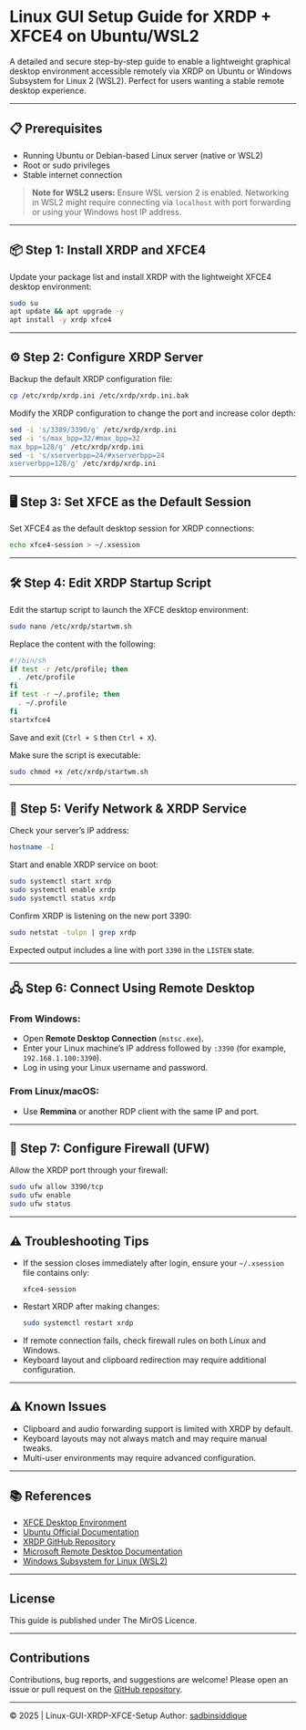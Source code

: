 
# Linux GUI Setup Guide for XRDP + XFCE4 on Ubuntu/WSL2

A detailed and secure step-by-step guide to enable a lightweight graphical desktop environment accessible remotely via XRDP on Ubuntu or Windows Subsystem for Linux 2 (WSL2). Perfect for users wanting a stable remote desktop experience.

---

## 📋 Prerequisites

- Running Ubuntu or Debian-based Linux server (native or WSL2)  
- Root or sudo privileges  
- Stable internet connection  

> **Note for WSL2 users:** Ensure WSL version 2 is enabled. Networking in WSL2 might require connecting via `localhost` with port forwarding or using your Windows host IP address.

---

## 📦 Step 1: Install XRDP and XFCE4

Update your package list and install XRDP with the lightweight XFCE4 desktop environment:

```bash
sudo su
apt update && apt upgrade -y
apt install -y xrdp xfce4
```

---

## ⚙️ Step 2: Configure XRDP Server

Backup the default XRDP configuration file:

```bash
cp /etc/xrdp/xrdp.ini /etc/xrdp/xrdp.ini.bak
```

Modify the XRDP configuration to change the port and increase color depth:

```bash
sed -i 's/3389/3390/g' /etc/xrdp/xrdp.ini
sed -i 's/max_bpp=32/#max_bpp=32
max_bpp=128/g' /etc/xrdp/xrdp.ini
sed -i 's/xserverbpp=24/#xserverbpp=24
xserverbpp=128/g' /etc/xrdp/xrdp.ini
```

---

## 🖥️ Step 3: Set XFCE as the Default Session

Set XFCE4 as the default desktop session for XRDP connections:

```bash
echo xfce4-session > ~/.xsession
```

---

## 🛠️ Step 4: Edit XRDP Startup Script

Edit the startup script to launch the XFCE desktop environment:

```bash
sudo nano /etc/xrdp/startwm.sh
```

Replace the content with the following:

```bash
#!/bin/sh
if test -r /etc/profile; then
  . /etc/profile
fi
if test -r ~/.profile; then
  . ~/.profile
fi
startxfce4
```

Save and exit (`Ctrl + S` then `Ctrl + X`).

Make sure the script is executable:

```bash
sudo chmod +x /etc/xrdp/startwm.sh
```

---

## 🔎 Step 5: Verify Network & XRDP Service

Check your server’s IP address:

```bash
hostname -I
```

Start and enable XRDP service on boot:

```bash
sudo systemctl start xrdp
sudo systemctl enable xrdp
sudo systemctl status xrdp
```

Confirm XRDP is listening on the new port 3390:

```bash
sudo netstat -tulpn | grep xrdp
```

Expected output includes a line with port `3390` in the `LISTEN` state.

---

## 🖧 Step 6: Connect Using Remote Desktop

### From Windows:

- Open **Remote Desktop Connection** (`mstsc.exe`).  
- Enter your Linux machine’s IP address followed by `:3390` (for example, `192.168.1.100:3390`).  
- Log in using your Linux username and password.

### From Linux/macOS:

- Use **Remmina** or another RDP client with the same IP and port.

---

## 🧯 Step 7: Configure Firewall (UFW)

Allow the XRDP port through your firewall:

```bash
sudo ufw allow 3390/tcp
sudo ufw enable
sudo ufw status
```

---

## ⚠️ Troubleshooting Tips

- If the session closes immediately after login, ensure your `~/.xsession` file contains only:  
  ```
  xfce4-session
  ```
- Restart XRDP after making changes:  
  ```bash
  sudo systemctl restart xrdp
  ```
- If remote connection fails, check firewall rules on both Linux and Windows.
- Keyboard layout and clipboard redirection may require additional configuration.

---

## ⚠️ Known Issues

- Clipboard and audio forwarding support is limited with XRDP by default.
- Keyboard layouts may not always match and may require manual tweaks.
- Multi-user environments may require advanced configuration.

---

## 📚 References

- [XFCE Desktop Environment](https://xfce.org/)  
- [Ubuntu Official Documentation](https://help.ubuntu.com/)  
- [XRDP GitHub Repository](https://github.com/neutrinolabs/xrdp)  
- [Microsoft Remote Desktop Documentation](https://support.microsoft.com/en-us/windows/how-to-use-remote-desktop-5fe128d5-8fb1-7a23-3b8a-41e636865e8c)  
- [Windows Subsystem for Linux (WSL2)](https://learn.microsoft.com/en-us/windows/wsl/)

---

## License

This guide is published under The MirOS Licence.

---

## Contributions

Contributions, bug reports, and suggestions are welcome! Please open an issue or pull request on the [GitHub repository](https://github.com/sadbinsiddique).

---

© 2025 | Linux-GUI-XRDP-XFCE-Setup
Author: [sadbinsiddique](https://github.com/sadbinsiddique)
